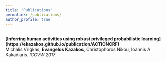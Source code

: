 ```yaml
---
title: "Publications"
permalink: /publications/
author_profile: true
---
```


<br>
<b>[Inferring human activities using robust privileged probabilistic learning](https://ekazakos.github.io/publication/ACTIONCRF)</b> <br> 
Michalis Vrigkas, <b>Evangelos Kazakos</b>, Christophoros Nikou, Ioannis A Kakadiaris.
<i>ICCVW 2017</i>.
